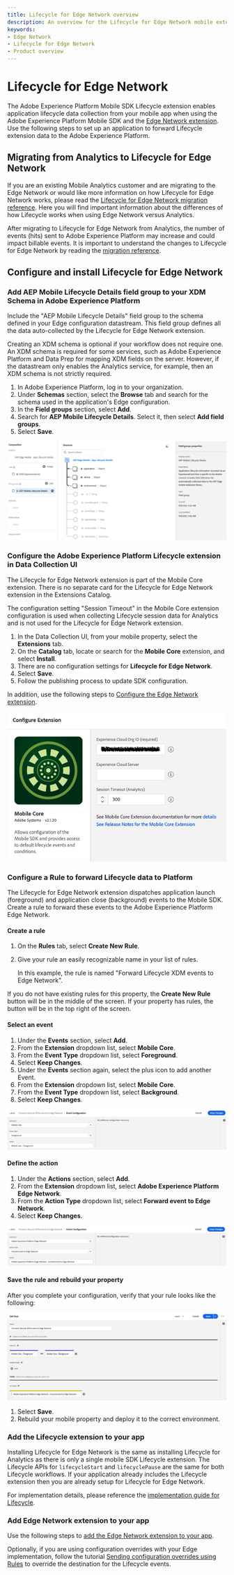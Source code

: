 ```yaml
---
title: Lifecycle for Edge Network overview
description: An overview for the Lifecycle for Edge Network mobile extension.
keywords:
- Edge Network
- Lifecycle for Edge Network
- Product overview
---
```


# Lifecycle for Edge Network

The Adobe Experience Platform Mobile SDK Lifecycle extension enables application lifecycle data collection from your mobile app when using the Adobe Experience Platform Mobile SDK and the [Edge Network extension](../edge-network/index.md). Use the following steps to set up an application to forward Lifecycle extension data to the Adobe Experience Platform.

## Migrating from Analytics to Lifecycle for Edge Network

If you are an existing Mobile Analytics customer and are migrating to the Edge Network or would like more information on how Lifecycle for Edge Network works, please read the [Lifecycle for Edge Network migration reference](./migration-reference.md). Here you will find important information about the differences of how Lifecycle works when using Edge Network versus Analytics.

<InlineAlert variant="warning" slots="text"/>

After migrating to Lifecycle for Edge Network from Analytics, the number of events (hits) sent to Adobe Experience Platform may increase and could impact billable events. It is important to understand the changes to Lifecycle for Edge Network by reading the [migration reference](./migration-reference.md).

## Configure and install Lifecycle for Edge Network

### Add AEP Mobile Lifecycle Details field group to your XDM Schema in Adobe Experience Platform

Include the "AEP Mobile Lifecycle Details" field group to the schema defined in your Edge configuration datastream. This field group defines all the data auto-collected by the Lifecycle for Edge Network extension.

<InlineAlert variant="info" slots="text"/>

Creating an XDM schema is optional if your workflow does not require one. An XDM schema is required for some services, such as Adobe Experience Platform and Data Prep for mapping XDM fields on the server. However, if the datastream only enables the Analytics service, for example, then an XDM schema is not strictly required.

1. In Adobe Experience Platform, log in to your organization.
2. Under **Schemas** section, select the **Browse** tab and search for the schema used in the application's Edge configuration.
3. In the **Field groups** section, select **Add**.
4. Search for **AEP Mobile Lifecycle Details**. Select it, then select **Add field groups**.
5. Select **Save**.

![](./assets/index/add-mobile-lifecycle-details.png)

### Configure the Adobe Experience Platform Lifecycle extension in Data Collection UI

<InlineAlert variant="info" slots="text"/>

The Lifecycle for Edge Network extension is part of the Mobile Core extension. There is no separate card for the Lifecycle for Edge Network extension in the Extensions Catalog.

<InlineAlert variant="warning" slots="text"/>

The configuration setting "Session Timeout" in the Mobile Core extension configuration is used when collecting Lifecycle session data for Analytics and is not used for the Lifecycle for Edge Network extension.

1. In the Data Collection UI, from your mobile property, select the **Extensions** tab.
2. On the **Catalog** tab, locate or search for the **Mobile Core** extension, and select **Install**.
3. There are no configuration settings for **Lifecycle for Edge Network**.
4. Select **Save**.
5. Follow the publishing process to update SDK configuration.

In addition, use the following steps to [Configure the Edge Network extension](../edge-network/index.md#configure-edge-network-extension).

![Mobile Core extension configuration](./assets/index/configuration.png)

### Configure a Rule to forward Lifecycle data to Platform

The Lifecycle for Edge Network extension dispatches application launch (foreground) and application close (background) events to the Mobile SDK. Create a rule to forward these events to the Adobe Experience Platform Edge Network.

#### Create a rule

1. On the **Rules** tab, select **Create New Rule**.
2. Give your rule an easily recognizable name in your list of rules.

   In this example, the rule is named "Forward Lifecycle XDM events to Edge Network".

<InlineAlert variant="info" slots="text"/>

If you do not have existing rules for this property, the **Create New Rule** button will be in the middle of the screen. If your property has rules, the button will be in the top right of the screen.

#### Select an event

1. Under the **Events** section, select **Add**.
2. From the **Extension** dropdown list, select **Mobile Core**.
3. From the **Event Type** dropdown list, select **Foreground**.
4. Select **Keep Changes**.
5. Under the **Events** section again, select the plus icon to add another Event.
6. From the **Extension** dropdown list, select **Mobile Core**.
7. From the **Event Type** dropdown list, select **Background**.
8. Select **Keep Changes**.

![](./assets/index/select-event.png)

#### Define the action

1. Under the **Actions** section, select **Add**.
2. From the **Extension** dropdown list, select **Adobe Experience Platform Edge Network**.
3. From the **Action Type** dropdown list, select **Forward event to Edge Network**.
4. Select **Keep Changes**.

![](./assets/index/define-action.png)

#### Save the rule and rebuild your property

After you complete your configuration, verify that your rule looks like the following:

![](./assets/index/save-rule.png)

1. Select **Save**.
2. Rebuild your mobile property and deploy it to the correct environment.

### Add the Lifecycle extension to your app

Installing Lifecycle for Edge Network is the same as installing Lifecycle for Analytics as there is only a single mobile SDK Lifecycle extension. The Lifecycle APIs for `lifecycleStart` and `lifecyclePause` are the same for both Lifecycle workflows. If your application already includes the Lifecycle extension then you are already setup for Lifecycle for Edge Network.

For implementation details, please reference the [implementation guide for Lifecycle](/src/pages/home/base/mobile-core/lifecycle/index.md).

### Add Edge Network extension to your app

Use the following steps to [add the Edge Network extension to your app](../edge-network/index.md#add-the-edge-network-extension-to-your-app).

Optionally, if you are using configuration overrides with your Edge implementation, follow the tutorial [Sending configuration overrides using Rules](../edge-network/tutorials/send-overrides-rules.md) to override the destination for the Lifecycle events.
